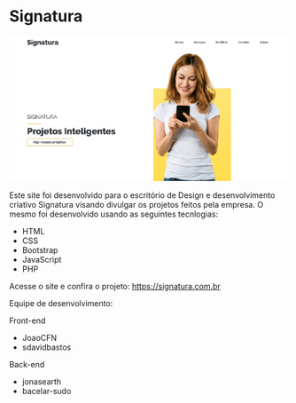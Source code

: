 # Signatura

![Print da tela inicial](midia/signatura.png?raw=true "Print do começo da homepage")

Este site foi desenvolvido para o escritório de Design e desenvolvimento criativo Signatura visando divulgar os projetos feitos pela empresa. O mesmo foi desenvolvido usando as seguintes tecnlogias:

- HTML
- CSS
- Bootstrap
- JavaScript
- PHP

Acesse o site e confira o projeto:
https://signatura.com.br

Equipe de desenvolvimento:

Front-end
- JoaoCFN
- sdavidbastos

Back-end
- jonasearth
- bacelar-sudo
